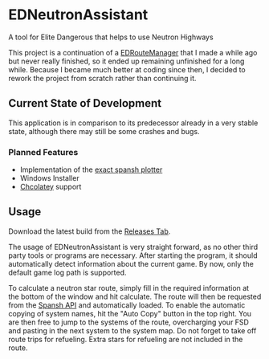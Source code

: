 # EDNeutronAssistant
A tool for Elite Dangerous that helps to use Neutron Highways

This project is a continuation of a [EDRouteManager](https://github.com/Gobidev/EDRouteManager) that I made a while ago
but never really finished, so it ended up remaining unfinished for a long while. Because I became much better at coding 
since then, I decided to rework the project from scratch rather than continuing it.

## Current State of Development
This application is in comparison to its predecessor already in a very stable state, although there may still be some
crashes and bugs.

### Planned Features

- Implementation of the [exact spansh plotter](https://www.spansh.co.uk/exact-plotter)
- Windows Installer
- [Chcolatey](https://chocolatey.org/) support

## Usage
Download the latest build from the [Releases Tab](https://github.com/Gobidev/EDNeutronAssistant/releases/).

The usage of EDNeutronAssistant is very straight forward, as no other third party tools or programs are necessary. After
starting the program, it should automatically detect information about the current game. By now, only the default game
log path is supported.

To calculate a neutron star route, simply fill in the required information at the bottom of the window and hit 
calculate. The route will then be requested from the [Spansh API](https://spansh.co.uk/plotter) and automatically
loaded. To enable the automatic copying of system names, hit the "Auto Copy" button in the top right. You are then free
to jump to the systems of the route, overcharging your FSD and pasting in the next system to the system map. Do not
forget to take off route trips for refueling. Extra stars for refueling are not included in the route. 
